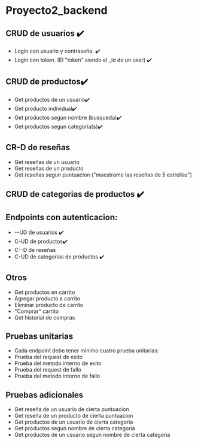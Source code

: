 # Proyecto2_backend
## CRUD de usuarios ✔️
 * Login con usuario y contraseña. ✔️
 * Login con token. (El "token" siendo el _id de un user) ✔️
## CRUD de productos✔️
 * Get productos de un usuario✔️
 * Get producto individual✔️
 * Get productos segun nombre (busqueda)✔️
 * Get productos segun categoria(s)✔️
## CR-D de reseñas
 * Get reseñas de un usuario
 * Get reseñas de un producto
 * Get reseñas segun puntuacion ("muestrame las reseñas de 5 estrellas")
## CRUD de categorias de productos ✔️

## Endpoints con autenticacion:
* --UD de usuarios ✔️
* C-UD de productos✔️
* C--D de reseñas
* C-UD de categorias de productos ✔️

## Otros
 * Get productos en carrito
 * Agregar producto a carrito
 * Eliminar producto de carrito
 * "Comprar" carrito
 * Get historial de compras

## Pruebas unitarias
  * Cada endpoint debe tener minimo cuatro prueba unitarias:
  * Prueba del request de exito
  * Prueba del metodo interno de exito
  * Prueba del request de fallo
  * Prueba del metodo interno de fallo
  
## Pruebas adicionales
 * Get reseña de un usuario de cierta puntuacion
 * Get reseña de un producto de cierta puntuacion
 * Get productos de un usuario de cierta categoria
 * Get productos segun nombre de cierta categoria
 * Get productos de un usuario segun nombre de cierta categoria
